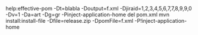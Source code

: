 help:effective-pom -Dt=blabla -Doutput=f.xml -Djiraid=1,2,3,4,5,6,7,7,8,9,9,0 -Dv=1 -Da=art -Dg=gr -Pinject-application-home
del pom.xml
mvn install:install-file -Dfile=release.zip -DpomFile=f.xml -P!inject-application-home
